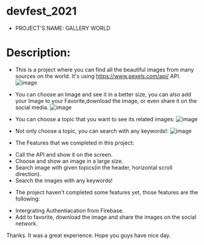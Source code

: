 # devfest_2021

- PROJECT'S NAME: GALLERY WORLD

# Description: 

+ This is a project where you can find all the beautiful images from many sources on the world. It's using https://www.pexels.com/api/ API.
![image](https://user-images.githubusercontent.com/68997072/145137239-8fbb2d59-b8d1-49fd-ad7d-4e9ea2bf37ed.png)

+ You can choose an Image and see it in a better size, you can also add your Image to your Favorite,download the image, or even share it on the social media.
![image](https://user-images.githubusercontent.com/68997072/145137425-d91d9894-8a18-4647-9473-db3fd751f180.png)

+ You can choose a topic that you want to see its related images: 
![image](https://user-images.githubusercontent.com/68997072/145137976-b48234a5-6987-448c-96ec-94962794c9a9.png)

+ Not only choose a topic, you can search with any keywords!:
![image](https://user-images.githubusercontent.com/68997072/145138262-ee4ada88-47a0-44c6-b611-30e888100f37.png)


* The Features that we completed in this project:
+  Call the API and show it on the screen.
+  Choose and show an image in a large size.
+  Search image with given topics(in the header, horizontal scroll direction).
+  Search the images with any keywords!

* The project haven't completed some features yet, those features are the following:
+ Intergrating Authentiacation from Firebase.
+ Add to favorite, download the image and share the images on the social network.


Thanks. It was a great experience. Hope you guys have nice day. 
